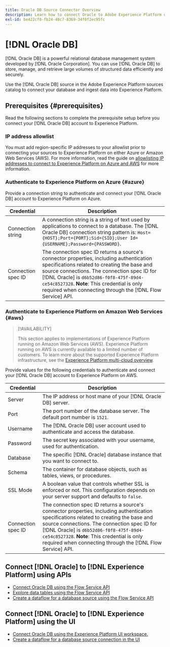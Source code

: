 ```yaml
---
title: Oracle DB Source Connector Overview
description: Learn how to connect Oracle to Adobe Experience Platform using APIs or the user interface.
exl-id: be422cf8-fb24-48c7-8369-34f0f2ec95fc
---
```

# [!DNL Oracle DB]

[!DNL Oracle DB] is a powerful relational database management system developed by [!DNL Oracle Corporation]. You can use [!DNL Oracle DB] to store, manage, and retrieve large volumes of structured data efficiently and securely.

Use the [!DNL Oracle DB] source in the Adobe Experience Platform sources catalog to connect your database and ingest data into Experience Platform.

## Prerequisites {#prerequisites}

Read the following sections to complete the prerequisite setup before you connect your [!DNL Oracle DB] account to Experience Platform.

### IP address allowlist 

You must add region-specific IP addresses to your allowlist prior to connecting your sources to Experience Platform on either Azure or Amazon Web Services (AWS). For more information, read the guide on [allowlisting IP addresses to connect to Experience Platform on Azure and AWS](../../ip-address-allow-list.md) for more information.

### Authenticate to Experience Platform on Azure {#azure}

Provide a connection string to authenticate and connect your [!DNL Oracle DB] account to Experience Platform on Azure.

| Credential | Description |
| --- | --- |
| Connection string | A connection string is a string of text used by applications to connect to a database. The [!DNL Oracle DB] connection string pattern is: `Host={HOST};Port={PORT};Sid={SID};User Id={USERNAME};Password={PASSWORD}`. |
| Connection spec ID | The connection spec ID returns a source's connector properties, including authentication specifications related to creating the base and source connections. The connection spec ID for [!DNL Oracle] is `d6b52d86-f0f8-475f-89d4-ce54c8527328`. **Note**: This credential is only required when connecting through the [!DNL Flow Service] API.|

### Authenticate to Experience Platform on Amazon Web Services {#aws}

>[!AVAILABILITY]
>
>This section applies to implementations of Experience Platform running on Amazon Web Services (AWS). Experience Platform running on AWS is currently available to a limited number of customers. To learn more about the supported Experience Platform infrastructure, see the [Experience Platform multi-cloud overview](../../../landing/multi-cloud.md).

Provide values for the following credentials to authenticate and connect your [!DNL Oracle DB] account to Experience Platform on AWS.

| Credential | Description |
| --- | --- |
| Server | The IP address or host mane of your [!DNL Oracle DB] server. |
| Port | The port number of the database server. The default port number is `1521`. |
| Username | The [!DNL Oracle DB] user account used to authenticate and access the database. |
| Password | The secret key associated with your username, used for authentication. |
| Database | The specific [!DNL Oracle] database instance that you want to connect to. |
| Schema | The container for database objects, such as tables, views, or procedures. |
| SSL Mode | A boolean value that controls whether SSL is enforced or not. This configuration depends on your server support and defaults to `false`. |
| Connection spec ID | The connection spec ID returns a source's connector properties, including authentication specifications related to creating the base and source connections. The connection spec ID for [!DNL Oracle] is `d6b52d86-f0f8-475f-89d4-ce54c8527328`. **Note**: This credential is only required when connecting through the [!DNL Flow Service] API.|


## Connect [!DNL Oracle] to [!DNL Experience Platform] using APIs

- [Connect Oracle DB using the Flow Service API](../../tutorials/api/create/databases/oracle.md)
- [Explore data tables using the Flow Service API](../../tutorials/api/explore/tabular.md)
- [Create a dataflow for a database source using the Flow Service API](../../tutorials/api/collect/database-nosql.md)

## Connect [!DNL Oracle] to [!DNL Experience Platform] using the UI

- [Connect Oracle DB using the Experience Platform UI workspace.](../../tutorials/ui/create/databases/oracle.md)
- [Create a dataflow for a database source connection in the UI](../../tutorials/ui/dataflow/databases.md)
